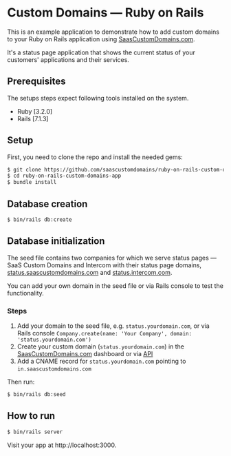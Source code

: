 # Custom Domains — Ruby on Rails

This is an example application to demonstrate how to add custom domains to your Ruby on Rails application using [SaasCustomDomains.com](https://saascustomdomains.com).

It's a status page application that shows the current status of your customers' applications and their services.

## Prerequisites

The setups steps expect following tools installed on the system.

- Ruby [3.2.0]
- Rails [7.1.3]

## Setup

First, you need to clone the repo and install the needed gems:

```bash
$ git clone https://github.com/saascustomdomains/ruby-on-rails-custom-domains-app
$ cd ruby-on-rails-custom-domains-app
$ bundle install
```

## Database creation

```bash
$ bin/rails db:create
```

## Database initialization

The seed file contains two companies for which we serve status pages — SaaS Custom Domains and Intercom with their status page domains, [status.saascustomdomains.com](https://status.saascustomdomains.com) and [status.intercom.com](https://status.intercom.com).

You can add your own domain in the seed file or via Rails console to test the functionality.

### Steps
1. Add your domain to the seed file, e.g. `status.yourdomain.com`, or via Rails console `Company.create(name: 'Your Company', domain: 'status.yourdomain.com')`
2. Create your custom domain (`status.yourdomain.com`) in the [SaasCustomDomains.com](https://saascustomdomains.com) dashboard or via [API](https://docs.saascustomdomains.com/)
3. Add a CNAME record for `status.yourdomain.com` pointing to `in.saascustomdomains.com`

Then run:
```bash
$ bin/rails db:seed
```

## How to run
    
```bash
$ bin/rails server
```

Visit your app at http://localhost:3000.
